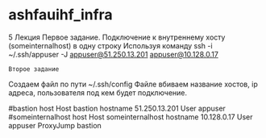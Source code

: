 # ashfauihf_infra
5 Лекция
	Первое задание.
Подключение к внутреннему хосту (someinternalhost) в одну строку
Используя команду ssh -i ~/.ssh/appuser -J appuser@51.250.13.201 appuser@10.128.0.17

	Второе задание
Создаем файл по пути ~/.ssh/config
Файле вбиваем название хостов, ip адреса, пользователя под кем будет подключение.


#bastion host
Host bastion
        hostname 51.250.13.201
        User appuser
#someinternalhost host
Host someinternalhost
        hostname 10.128.0.17
        User appuser
        ProxyJump bastion
